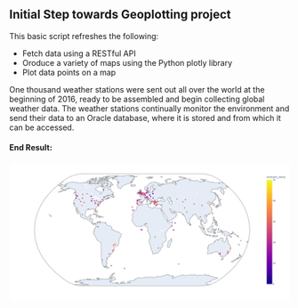 ## Initial Step towards Geoplotting project

This basic script refreshes the following:
* Fetch data using a RESTful API
* Oroduce a variety of maps using the Python plotly library
* Plot data points on a map

One thousand weather stations were sent out all over the world at the beginning of 2016, ready to be assembled and begin collecting global weather data. The weather stations continually monitor the environment and send their data to an Oracle database, where it is stored and from which it can be accessed.

#### End Result:
![Plot](plot.png)